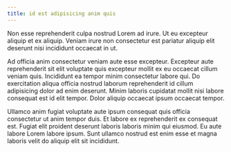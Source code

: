 ```yaml
---
title: id est adipisicing anim quis
---
```


Non esse reprehenderit culpa nostrud Lorem ad irure. Ut eu excepteur aliquip et ex aliquip. Veniam irure non consectetur est pariatur aliquip elit deserunt nisi incididunt occaecat in ut.

Ad officia anim consectetur veniam aute esse excepteur. Excepteur aute reprehenderit sit elit voluptate quis excepteur mollit ex eu occaecat cillum veniam quis. Incididunt ea tempor minim consectetur labore qui. Do exercitation aliqua officia nostrud laborum reprehenderit id cillum adipisicing dolor ad enim deserunt. Minim laboris cupidatat mollit nisi labore consequat est id elit tempor. Dolor aliquip occaecat ipsum occaecat tempor.

Ullamco anim fugiat voluptate aute ipsum consequat quis officia consectetur ut anim tempor duis. Et labore ex reprehenderit ex consequat est. Fugiat elit proident deserunt laboris laboris minim qui eiusmod. Eu aute labore Lorem labore ipsum. Sunt ullamco nostrud est enim esse et magna laboris velit do aliquip elit sit incididunt.